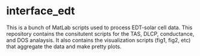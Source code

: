 # interface_edt
This is a bunch of MatLab scripts used to process EDT-solar cell data.
This repository contains the consitutent scripts for the TAS, DLCP, conductance, and DOS analaysis.
It also contains the visualization scripts (fig1, fig2, etc) that aggregate the data and make pretty plots.
